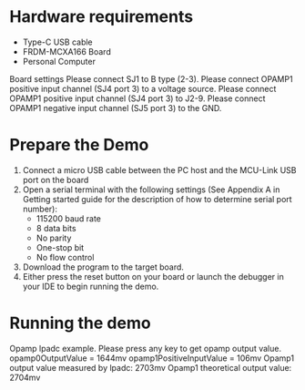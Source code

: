   Hardware requirements
=====================
- Type-C USB cable
- FRDM-MCXA166 Board
- Personal Computer

Board settings
Please connect SJ1 to B type (2-3).
Please connect OPAMP1 positive input channel (SJ4 port 3) to a voltage source.
Please connect OPAMP1 positive input channel (SJ4 port 3) to J2-9.
Please connect OPAMP1 negative input channel (SJ5 port 3) to the GND.

Prepare the Demo
===============
1.  Connect a micro USB cable between the PC host and the MCU-Link USB port on the board
2.  Open a serial terminal with the following settings (See Appendix A in Getting started guide for the description of how to determine serial port number):
    - 115200 baud rate
    - 8 data bits
    - No parity
    - One-stop bit
    - No flow control
3.  Download the program to the target board.
4.  Either press the reset button on your board or launch the debugger in your IDE to begin running the demo.

Running the demo
===============
 Opamp lpadc example.
 Please press any key to get opamp output value.
 opamp0OutputValue = 1644mv
 opamp1PositiveInputValue = 106mv
 Opamp1 output value measured by lpadc: 2703mv
 Opamp1 theoretical output value: 2704mv

~~~~~~~~~~~~~~~~~~~~~~~~~~~~~~~~~~~~
